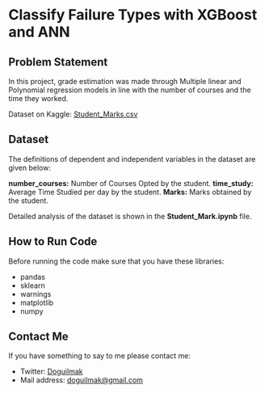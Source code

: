 
# Classify Failure Types with XGBoost and ANN

## Problem Statement

In this project, grade estimation was made through Multiple linear and Polynomial regression models in line with the number of courses and the time they worked.

Dataset on Kaggle: [Student_Marks.csv](https://www.kaggle.com/yasserh/student-marks-dataset)

## Dataset

The definitions of dependent and independent variables in the dataset are given below:

**number_courses:** Number of Courses Opted by the student.
**time_study:** Average Time Studied per day by the student.
**Marks:** Marks obtained by the student.

Detailed analysis of the dataset is shown in the **Student_Mark.ipynb** file.

## How to Run Code

Before running the code make sure that you have these libraries:

 - pandas 
 - sklearn
 - warnings
 - matplotlib
 - numpy

## Contact Me

If you have something to say to me please contact me: 

 - Twitter: [Doguilmak](https://twitter.com/Doguilmak)  
 - Mail address: doguilmak@gmail.com
